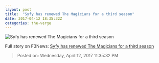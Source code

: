 ```yaml
---
layout: post
title:  "Syfy has renewed The Magicians for a third season"
date: 2017-04-12 18:35:32Z
categories: the-verge
---
```


![Syfy has renewed The Magicians for a third season](https://cdn0.vox-cdn.com/thumbor/kk4iDwD4-Xatx4QkfX9A6Pwogr8=/0x92:1024x668/1600x900/cdn0.vox-cdn.com/uploads/chorus_image/image/54219389/rs_1024x759_170123074146_1024.Magicians_JR_012317.0.jpg)




Full story on F3News: [Syfy has renewed The Magicians for a third season](http://www.f3nws.com/n/NsaCjC)

> Posted on: Wednesday, April 12, 2017 11:35:32 PM
